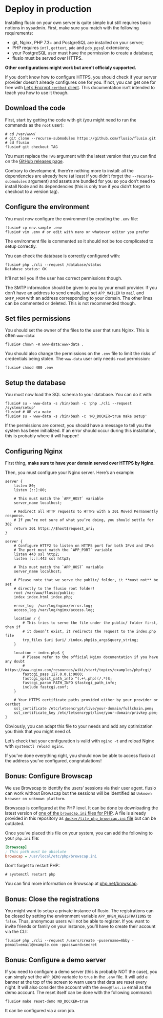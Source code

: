 # Deploy in production

Installing flusio on your own server is quite simple but still requires basic
notions in sysadmin. First, make sure you match with the following
requirements:

- git, Nginx, PHP 7.3+ and PostgreSQL are installed on your server;
- PHP requires `intl`, `gettext`, `pdo` and `pdo_pgsql` extensions;
- your PostgreSQL user must have the permission to create a database;
- flusio must be served over <abbr>HTTPS</abbr>.

**Other configurations might work but aren’t officialy supported.**

If you don’t know how to configure HTTPS, you should check if your server
provider doesn’t already configures one for you. If not, you can get one for
free with [Let’s Encrypt `certbot` client](https://certbot.eff.org/). This
documentation isn’t intended to teach you how to use it though.

## Download the code

First, start by getting the code with git (you might need to run the commands
as the `root` user):

```console
# cd /var/www/
# git clone --recurse-submodules https://github.com/flusio/flusio.git
# cd flusio
flusio# git checkout TAG
```

You must replace the `TAG` argument with the latest version that you can find
on the [GitHub releases page](https://github.com/flusio/flusio/releases).

Contrary to development, there’re nothing more to install: all the dependencies
are already here (at least if you didn’t forget the `--recurse-submodules`
argument) and assets are bundled for you so you don’t need to install Node and
its dependencies (this is only true if you didn’t forget to checkout to a
version tag).

## Configure the environment

You must now configure the environment by creating the `.env` file:

```console
flusio# cp env.sample .env
flusio# vim .env # or edit with nano or whatever editor you prefer
```

The environment file is commented so it should not be too complicated to setup
correctly.

You can check the database is correctly configured with:

```console
flusio# php ./cli --request /database/status
Database status: OK
```

It’ll not tell you if the user has correct permissions though.

The SMTP information should be given to you by your email provider. If you
don’t have an address to send emails, just set `APP_MAILER` to `mail` and
`SMTP_FROM` with an address corresponding to your domain. The other lines can
be commented or deleted. This is not recommended though.

## Set files permissions

You should set the owner of the files to the user that runs Nginx. This is
often `www-data`:

```console
flusio# chown -R www-data:www-data .
```

You should also change the permissions on the `.env` file to limit the risks of
credentials being stolen. The `www-data` user only needs `read` permission:

```console
flusio# chmod 400 .env
```

## Setup the database

You must now load the SQL schema to your database. You can do it with:

```console
flusio# su - www-data -s /bin/bash -c 'php ./cli --request /system/setup'
flusio# # OR via make
flusio# su - www-data -s /bin/bash -c 'NO_DOCKER=true make setup'
```

If the permissions are correct, you should have a message to tell you the
system has been initialized. If an error should occur during this installation,
this is probably where it will happen!

## Configuring Nginx

First thing, **make sure to have your domain served over HTTPS by Nginx.**

Then, you must configure your Nginx server. Here’s an example:

```nginx
server {
    listen 80;
    listen [::]:80;

    # This must match the `APP_HOST` variable
    server_name localhost;

    # Redirect all HTTP requests to HTTPS with a 301 Moved Permanently response.
    # If you’re not sure of what you’re doing, you should settle for 302
    return 301 https://$host$request_uri;
}

server {
    # Configure HTTP2 to listen on HTTPS port for both IPv4 and IPv6
    # The port must match the `APP_PORT` variable
    listen 443 ssl http2;
    listen [::]:443 ssl http2;

    # This must match the `APP_HOST` variable
    server_name localhost;

    # Please note that we serve the public/ folder, it **must not** be set
    # directly to the flusio root folder!
    root /var/www/flusio/public;
    index index.html index.php;

    error_log  /var/log/nginx/error.log;
    access_log /var/log/nginx/access.log;

    location / {
        # This tries to serve the file under the public/ folder first, then if
        # it doesn’t exist, it redirects the request to the index.php file
        try_files $uri $uri/ /index.php$is_args$query_string;
    }

    location ~ index.php$ {
        # Please refer to the official Nginx documentation if you have any doubt
        # https://www.nginx.com/resources/wiki/start/topics/examples/phpfcgi/
        fastcgi_pass 127.0.0.1:9000;
        fastcgi_split_path_info ^(.+\.php)(/.*)$;
        fastcgi_param PATH_INFO $fastcgi_path_info;
        include fastcgi.conf;
    }

    # Your HTTPS certificate paths provided either by your provider or certbot
    ssl_certificate /etc/letsencrypt/live/your-domain/fullchain.pem;
    ssl_certificate_key /etc/letsencrypt/live/your-domain/privkey.pem;
}
```

Obviously, you can adapt this file to your needs and add any optimization you
think that you might need of.

Let’s check that your configuration is valid with `nginx -t` and reload Nginx
with `systemctl reload nginx`.

If you’ve done everything right, you should now be able to access flusio at the
address you’ve configured, congratulations!

## Bonus: Configure Browscap

We use Browscap to identify the users’ sessions via their user agent. flusio
can work without Browscap but the sessions will be identified as `Unknown
browser on unknown platform`.

Browscap is configured at the PHP level. It can be done by downloading the
latest version of [one of the `browscap.ini` files for PHP](https://browscap.org/).
A file is already provided in this repository as [`docker/lite_php_browscap.ini`
file](/docker/lite_php_browscap.ini) but can be outdated.

Once you’ve placed this file on your system, you can add the following to your
`php.ini` file:

```ini
[browscap]
; This path must be absolute
browscap = /usr/local/etc/php/browscap.ini
```

Don’t forget to restart PHP:

```console
# systemctl restart php
```

You can find more information on Browscap at [php.net/browscap](https://php.net/browscap).

## Bonus: Close the registrations

You might want to setup a private instance of flusio. The registrations can be
closed by setting the environment variable `APP_OPEN_REGISTRATIONS` to `false`.
Thus, anonymous users will not be able to register. If you want to invite
friends or family on your instance, you’ll have to create their account via the
CLI:

```console
flusio# php ./cli --request /users/create -pusername=Abby -pemail=email@example.com -ppassword=secret
```

## Bonus: Configure a demo server

If you need to configure a demo server (this is probably NOT the case), you can
simply set the `APP_DEMO` variable to `true` in the `.env` file. It will add a
banner at the top of the screen to warn users that data are reset every night.
It will also consider the account with the `demo@flus.io` email as the demo
account. The reset itself can be done with the following command:

```console
flusio# make reset-demo NO_DOCKER=true
```

It can be configured via a cron job.
